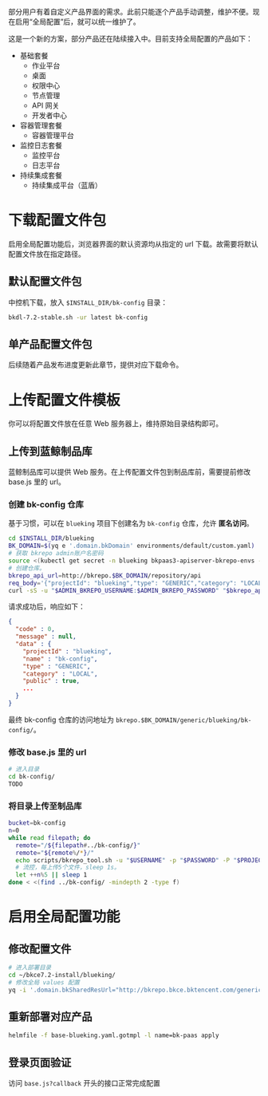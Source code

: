 部分用户有着自定义产品界面的需求。此前只能逐个产品手动调整，维护不便。现在启用“全局配置”后，就可以统一维护了。

这是一个新的方案，部分产品还在陆续接入中。目前支持全局配置的产品如下：
* 基础套餐
  * 作业平台
  * 桌面
  * 权限中心
  * 节点管理
  * API 网关
  * 开发者中心
* 容器管理套餐
  * 容器管理平台
* 监控日志套餐
  * 监控平台
  * 日志平台
* 持续集成套餐
  * 持续集成平台（蓝盾）

# 下载配置文件包
启用全局配置功能后，浏览器界面的默认资源均从指定的 url 下载。故需要将默认配置文件放在指定路径。

## 默认配置文件包
中控机下载，放入 `$INSTALL_DIR/bk-config` 目录：
``` bash
bkdl-7.2-stable.sh -ur latest bk-config
```

## 单产品配置文件包

后续随着产品发布进度更新此章节，提供对应下载命令。


# 上传配置文件模板

你可以将配置文件放在任意 Web 服务器上，维持原始目录结构即可。

## 上传到蓝鲸制品库
蓝鲸制品库可以提供 Web 服务。在上传配置文件包到制品库前，需要提前修改 base.js 里的 url。

### 创建 bk-config 仓库
基于习惯，可以在 `blueking` 项目下创建名为 `bk-config` 仓库，允许 **匿名访问**。

``` bash
cd $INSTALL_DIR/blueking
BK_DOMAIN=$(yq e '.domain.bkDomain' environments/default/custom.yaml)
# 获取 bkrepo admin账户名密码
source <(kubectl get secret -n blueking bkpaas3-apiserver-bkrepo-envs -o go-template='{{range $k,$v := .data}}{{$k}}={{$v|base64decode}}{{"\n"}}{{end}}'] | grep ^ADMIN_)
# 创建仓库。
bkrepo_api_url=http://bkrepo.$BK_DOMAIN/repository/api
req_body='{"projectId": "blueking","type": "GENERIC","category": "LOCAL","public": true,"name": "bk-config", "description": "blueking global config"}'
curl -sS -u "$ADMIN_BKREPO_USERNAME:$ADMIN_BKREPO_PASSWORD" "$bkrepo_api_url/repo/create"  -H 'Content-Type: application/json' -d "$req_body"
```
请求成功后，响应如下：
``` json
{
  "code" : 0,
  "message" : null,
  "data" : {
    "projectId" : "blueking",
    "name" : "bk-config",
    "type" : "GENERIC",
    "category" : "LOCAL",
    "public" : true,
    ...
  }
}
```

最终 bk-config 仓库的访问地址为 `bkrepo.$BK_DOMAIN/generic/blueking/bk-config/`。

### 修改 base.js 里的 url

```bash
# 进入目录
cd bk-config/
TODO
```

### 将目录上传至制品库

``` bash
bucket=bk-config
n=0
while read filepath; do
  remote="/${filepath#../bk-config/}"
  remote="${remote%/*}/"
  echo scripts/bkrepo_tool.sh -u "$USERNAME" -p "$PASSWORD" -P "$PROJECT" -i "$ENDPOINT/generic" -n "$bucket" -X PUT -O -R "$remote" -T "$filepath"
  # 流控，每上传5个文件，sleep 1s。
  let ++n%5 || sleep 1
done < <(find ../bk-config/ -mindepth 2 -type f)
```

# 启用全局配置功能
## 修改配置文件

```bash
# 进入部署目录
cd ~/bkce7.2-install/blueking/
# 修改全局 values 配置
yq -i '.domain.bkSharedResUrl="http://bkrepo.bkce.bktencent.com/generic/blueking/bk-config/bk-config"' environments/default/custom.yaml
```


## 重新部署对应产品
```bash
helmfile -f base-blueking.yaml.gotmpl -l name=bk-paas apply
```

## 登录页面验证

访问 `base.js?callback` 开头的接口正常完成配置

